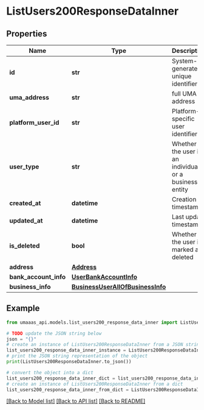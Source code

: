 # ListUsers200ResponseDataInner


## Properties

Name | Type | Description | Notes
------------ | ------------- | ------------- | -------------
**id** | **str** | System-generated unique identifier | [optional] [readonly] 
**uma_address** | **str** | full UMA address | 
**platform_user_id** | **str** | Platform-specific user identifier | 
**user_type** | **str** | Whether the user is an individual or a business entity | 
**created_at** | **datetime** | Creation timestamp | [optional] [readonly] 
**updated_at** | **datetime** | Last update timestamp | [optional] [readonly] 
**is_deleted** | **bool** | Whether the user is marked as deleted | [optional] [readonly] 
**address** | [**Address**](Address.md) |  | [optional] 
**bank_account_info** | [**UserBankAccountInfo**](UserBankAccountInfo.md) |  | 
**business_info** | [**BusinessUserAllOfBusinessInfo**](BusinessUserAllOfBusinessInfo.md) |  | [optional] 

## Example

```python
from umaaas_api.models.list_users200_response_data_inner import ListUsers200ResponseDataInner

# TODO update the JSON string below
json = "{}"
# create an instance of ListUsers200ResponseDataInner from a JSON string
list_users200_response_data_inner_instance = ListUsers200ResponseDataInner.from_json(json)
# print the JSON string representation of the object
print(ListUsers200ResponseDataInner.to_json())

# convert the object into a dict
list_users200_response_data_inner_dict = list_users200_response_data_inner_instance.to_dict()
# create an instance of ListUsers200ResponseDataInner from a dict
list_users200_response_data_inner_from_dict = ListUsers200ResponseDataInner.from_dict(list_users200_response_data_inner_dict)
```
[[Back to Model list]](../README.md#documentation-for-models) [[Back to API list]](../README.md#documentation-for-api-endpoints) [[Back to README]](../README.md)


